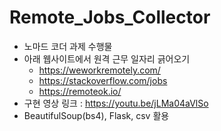 # Remote_Jobs_Collector

+ 노마드 코더 과제 수행물
+ 아래 웹사이트에서 원격 근무 일자리 긁어오기
   + https://weworkremotely.com/
   + https://stackoverflow.com/jobs
   + https://remoteok.io/
+ 구현 영상 링크 : https://youtu.be/jLMa04aVlSo
+ BeautifulSoup(bs4), Flask, csv 활용
